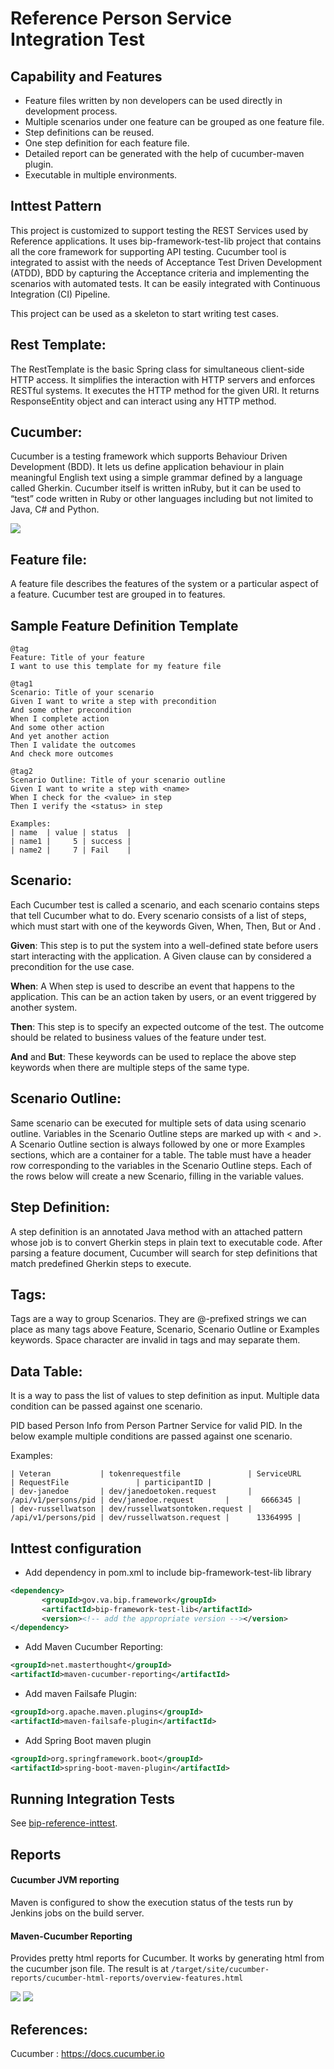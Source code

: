 # Reference Person Service Integration Test

## Capability and Features

- Feature files written by non developers can be used directly in development process.
- Multiple scenarios under one feature can be grouped as one feature file.
- Step definitions can be reused.
- One step definition for each feature file.
- Detailed report can be generated with the help of cucumber-maven plugin.
- Executable in multiple environments.

## Inttest Pattern 

This project is customized to support testing the REST Services used by Reference applications. It uses bip-framework-test-lib project that contains all the core framework for supporting API testing. Cucumber tool is integrated to assist with the needs of Acceptance Test Driven Development (ATDD), BDD by capturing the Acceptance criteria and implementing the scenarios with automated tests. It can be easily integrated with Continuous Integration (CI) Pipeline.

This project can be used as a skeleton to start writing test cases.

## Rest Template:

The RestTemplate is the basic Spring class for simultaneous client-side HTTP access. It simplifies the interaction with HTTP servers and enforces RESTful systems. It executes the HTTP method for the given URI. It returns ResponseEntity object and can interact using any HTTP method.

## Cucumber:

Cucumber is a testing framework which supports Behaviour Driven Development (BDD). It lets us define application behaviour in plain meaningful English text using a simple grammar defined by a language called Gherkin. Cucumber itself is written inRuby, but it can be used to “test” code written in Ruby or other languages including but not limited to Java, C# and Python.

<img src = "/docs/images/Cucumber-Layers.png">

## Feature file: 

A feature file describes the features of the system or a particular aspect of a feature. Cucumber test are grouped in to features.

## Sample Feature Definition Template 
```
@tag
Feature: Title of your feature
I want to use this template for my feature file

@tag1
Scenario: Title of your scenario
Given I want to write a step with precondition
And some other precondition
When I complete action
And some other action
And yet another action
Then I validate the outcomes
And check more outcomes

@tag2
Scenario Outline: Title of your scenario outline
Given I want to write a step with <name>
When I check for the <value> in step
Then I verify the <status> in step

Examples: 
| name  | value | status  |
| name1 |     5 | success |
| name2 |     7 | Fail    |
```

## Scenario:

Each Cucumber test is called a scenario, and each scenario contains steps that tell Cucumber what to do. Every scenario consists of a list of steps, which must start with one of the keywords Given, When, Then, But or And .

**Given**: This step is to put the system into a well-defined state before users start interacting with the application. A Given clause can by considered a precondition for the use case.

**When**: A When step is used to describe an event that happens to the application. This can be an action taken by users, or an event triggered by another system.

**Then**: This step is to specify an expected outcome of the test. The outcome should be related to business values of the feature under test.

**And** and **But**: These keywords can be used to replace the above step keywords when there are multiple steps of the same type.

## Scenario Outline: 

Same scenario can be executed for multiple sets of data using scenario outline. Variables in the Scenario Outline steps are marked up with < and >. A Scenario Outline section is always followed by one or more Examples sections, which are a container for a table. The table must have a header row corresponding to the variables in the Scenario Outline steps. Each of the rows below will create a new Scenario, filling in the variable values.

## Step Definition:

A step definition is an annotated Java method with an attached pattern whose job is to convert Gherkin steps in plain text to executable code. After parsing a feature document, Cucumber will search for step definitions that match predefined Gherkin steps to execute.

## Tags:

Tags are a way to group Scenarios. They are @-prefixed strings we can place as many tags above Feature, Scenario, Scenario Outline or Examples keywords. Space character are invalid in tags and may separate them.

## Data Table:

It is a way to pass the list of values to step definition as input. Multiple data condition can be passed against one scenario.

PID based Person Info from Person Partner Service for valid PID. In the below example multiple conditions are passed against one scenario.

Examples: 
```
| Veteran           | tokenrequestfile               | ServiceURL          | RequestFile               | participantID |
| dev-janedoe       | dev/janedoetoken.request       | /api/v1/persons/pid | dev/janedoe.request       |       6666345 |
| dev-russellwatson | dev/russellwatsontoken.request | /api/v1/persons/pid | dev/russellwatson.request |      13364995 |
```

## 	Inttest configuration

- Add dependency in pom.xml to include bip-framework-test-lib library

```xml
<dependency>
       <groupId>gov.va.bip.framework</groupId>
       <artifactId>bip-framework-test-lib</artifactId>
       <version><!-- add the appropriate version --></version>
</dependency>
```

- Add Maven Cucumber Reporting:

```xml
<groupId>net.masterthought</groupId>
<artifactId>maven-cucumber-reporting</artifactId>
```

- Add maven Failsafe Plugin:

```xml
<groupId>org.apache.maven.plugins</groupId>
<artifactId>maven-failsafe-plugin</artifactId>
```

- Add Spring Boot maven plugin
 
```xml
<groupId>org.springframework.boot</groupId>
<artifactId>spring-boot-maven-plugin</artifactId>
```

## Running Integration Tests
See [bip-reference-inttest](https://github.com/department-of-veterans-affairs/bip-reference-person/tree/master/bip-reference-inttest).

## Reports

#### Cucumber JVM reporting
Maven is configured to show the execution status of the tests run by Jenkins jobs on the build server.

#### Maven-Cucumber Reporting
Provides pretty html reports for Cucumber. It works by generating html from the cucumber json file. The result is at `/target/site/cucumber-reports/cucumber-html-reports/overview-features.html`

<img src = "/docs/images/feature-report.png">

<img src = "/docs/images/tag-reporting.png">


## References:

Cucumber : https://docs.cucumber.io
	